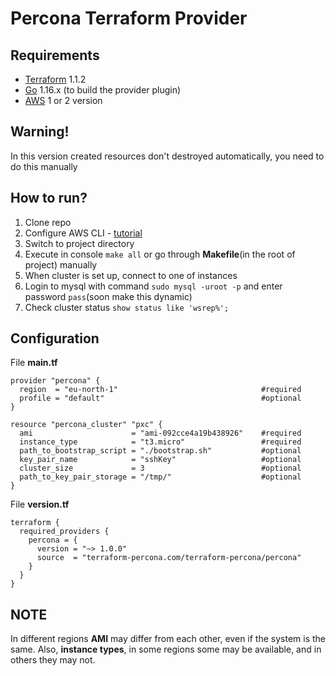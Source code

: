 Percona Terraform Provider
=========================

## Requirements

- [Terraform](https://www.terraform.io/downloads.html) 1.1.2
- [Go](https://golang.org/doc/install) 1.16.x (to build the provider plugin)
- [AWS](https://docs.aws.amazon.com/cli/latest/userguide/getting-started-install.html) 1 or 2 version

## Warning!

In this version created resources don't destroyed automatically, you need to do this manually

## How to run?

1. Clone repo
2. Configure AWS CLI - [tutorial](https://docs.aws.amazon.com/cli/latest/userguide/cli-configure-quickstart.html)
3. Switch to project directory
4. Execute in console `make all` or go through **Makefile**(in the root of project) manually
5. When cluster is set up, connect to one of instances
6. Login to mysql with command `sudo mysql -uroot -p` and enter password `pass`(soon make this dynamic)
7. Check cluster status `show status like 'wsrep%';`

## Configuration

File **main.tf**

```
provider "percona" {
  region  = "eu-north-1"                                #required
  profile = "default"                                   #optional
}

resource "percona_cluster" "pxc" {
  ami                      = "ami-092cce4a19b438926"    #required
  instance_type            = "t3.micro"                 #required    
  path_to_bootstrap_script = "./bootstrap.sh"           #optional
  key_pair_name            = "sshKey"                   #optional
  cluster_size             = 3                          #optional
  path_to_key_pair_storage = "/tmp/"                    #optional
}   
```

File **version.tf**

```
terraform {
  required_providers {
    percona = {
      version = "~> 1.0.0"
      source  = "terraform-percona.com/terraform-percona/percona"
    }
  }
}
```

## NOTE

In different regions **AMI** may differ from each other, even if the system is the same. Also, **instance types**, in
some regions some may be available, and in others they may not.